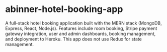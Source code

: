 # abinner-hotel-booking-app
A full-stack hotel booking application built with the MERN stack (MongoDB, Express, React, Node.js). Features include room booking, Stripe payment gateway integration, user and admin dashboards, booking management, and deployment to Heroku. This app does not use Redux for state management.
